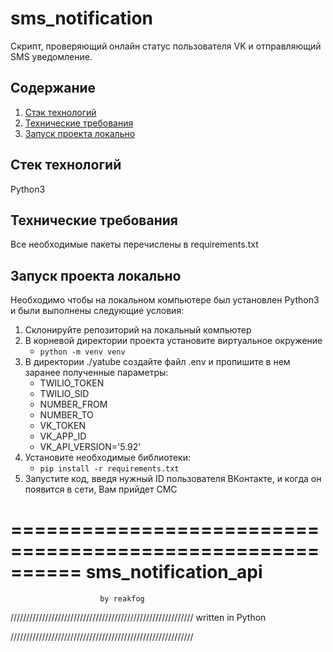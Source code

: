 # sms_notification
Скрипт, проверяющий онлайн статус пользователя VK и отправляющий SMS уведомление.

## Содержание
1. [Стэк технологий](#stack)
2. [Технические требования](#requirements)
3. [Запуск проекта локально](#lounch)

## <a name='stack'>Стек технологий</a>
Python3

## <a name='requirements'>Технические требования</a>
Все необходимые пакеты перечислены в requirements.txt

## <a name='lounch'>Запуск проекта локально</a>
Необходимо чтобы на локальном компьютере был установлен Python3 и были выполнены следующие условия:
1. Склонируйте репозиторий на локальный компьютер
2. В корневой директории проекта установите виртуальное окружение
    + `python -m venv venv`
3. В директории ./yatube создайте файл .env и пропишите в нем заранее полученные параметры:
    + TWILIO_TOKEN
    + TWILIO_SID
    + NUMBER_FROM
    + NUMBER_TO
    + VK_TOKEN
    + VK_APP_ID
    + VK_API_VERSION='5.92'
4. Установите необходимые библиотеки:
    + `pip install -r requirements.txt`
5. Запустите код, введя нужный ID пользователя ВКонтакте, и когда он появится в сети, Вам прийдет СМС


==========================================================
                       sms_notification_api
==========================================================

                        by reakfog

//////////////////////////////////////////////////////////
                       written in Python
                       
//////////////////////////////////////////////////////////
